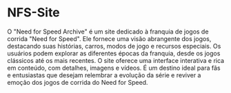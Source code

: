 # NFS-Site
 O "Need for Speed Archive" é um site dedicado à franquia de jogos de corrida "Need for Speed". Ele fornece uma visão abrangente dos jogos, destacando suas histórias, carros, modos de jogo e recursos especiais. Os usuários podem explorar as diferentes épocas da franquia, desde os jogos clássicos até os mais recentes. O site oferece uma interface interativa e rica em conteúdo, com detalhes, imagens e vídeos. É um destino ideal para fãs e entusiastas que desejam relembrar a evolução da série e reviver a emoção dos jogos de corrida do Need for Speed.

